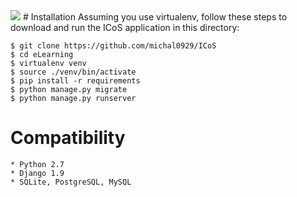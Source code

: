 <img src="https://github.com/michal0929/ICoS/users/static_in_users/static_files/static/img/icon.png" >
# Installation
Assuming you use virtualenv, follow these steps to download and run the
ICoS application in this directory:

    $ git clone https://github.com/michal0929/ICoS
    $ cd eLearning
    $ virtualenv venv
    $ source ./venv/bin/activate
    $ pip install -r requirements
    $ python manage.py migrate
    $ python manage.py runserver

# Compatibility
	* Python 2.7
	* Django 1.9
	* SQLite, PostgreSQL, MySQL